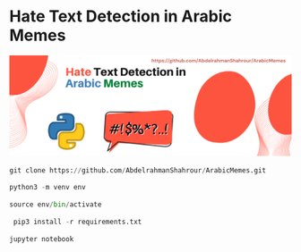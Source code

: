 # Hate Text Detection in Arabic Memes
![image](https://github.com/AbdelrahmanShahrour/ArabicMemes/blob/main/cover.png?raw=true) 

```python
git clone https://github.com/AbdelrahmanShahrour/ArabicMemes.git
```

```python
python3 -m venv env
```

```python
source env/bin/activate
```

```python
 pip3 install -r requirements.txt
```

```python
jupyter notebook
``` 
